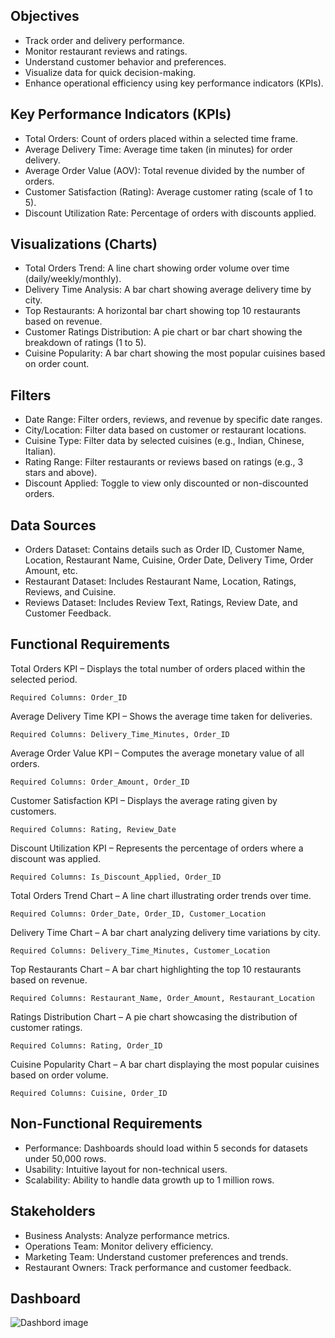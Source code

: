 ## Objectives
- Track order and delivery performance.
- Monitor restaurant reviews and ratings.
- Understand customer behavior and preferences.
- Visualize data for quick decision-making.
- Enhance operational efficiency using key performance indicators (KPIs).
## Key Performance Indicators (KPIs)
- Total Orders: Count of orders placed within a selected time frame.
- Average Delivery Time: Average time taken (in minutes) for order delivery.
- Average Order Value (AOV): Total revenue divided by the number of orders.
- Customer Satisfaction (Rating): Average customer rating (scale of 1 to 5).
- Discount Utilization Rate: Percentage of orders with discounts applied.
## Visualizations (Charts)
- Total Orders Trend: A line chart showing order volume over time (daily/weekly/monthly).
- Delivery Time Analysis: A bar chart showing average delivery time by city.
- Top Restaurants: A horizontal bar chart showing top 10 restaurants based on revenue.
- Customer Ratings Distribution: A pie chart or bar chart showing the breakdown of ratings (1 to 5).
- Cuisine Popularity: A bar chart showing the most popular cuisines based on order count.
## Filters
- Date Range: Filter orders, reviews, and revenue by specific date ranges.
- City/Location: Filter data based on customer or restaurant locations.
- Cuisine Type: Filter data by selected cuisines (e.g., Indian, Chinese, Italian).
- Rating Range: Filter restaurants or reviews based on ratings (e.g., 3 stars and above).
- Discount Applied: Toggle to view only discounted or non-discounted orders.
## Data Sources
- Orders Dataset: Contains details such as Order ID, Customer Name, Location, Restaurant Name, Cuisine, Order Date, Delivery Time, Order Amount, etc.
- Restaurant Dataset: Includes Restaurant Name, Location, Ratings, Reviews, and Cuisine.
- Reviews Dataset: Includes Review Text, Ratings, Review Date, and Customer Feedback.
## Functional Requirements
Total Orders KPI – Displays the total number of orders placed within the selected period.

    Required Columns: Order_ID

Average Delivery Time KPI – Shows the average time taken for deliveries.

    Required Columns: Delivery_Time_Minutes, Order_ID

Average Order Value KPI – Computes the average monetary value of all orders.

    Required Columns: Order_Amount, Order_ID

Customer Satisfaction KPI – Displays the average rating given by customers.

    Required Columns: Rating, Review_Date

Discount Utilization KPI – Represents the percentage of orders where a discount was applied.

    Required Columns: Is_Discount_Applied, Order_ID

Total Orders Trend Chart – A line chart illustrating order trends over time.

    Required Columns: Order_Date, Order_ID, Customer_Location

Delivery Time Chart – A bar chart analyzing delivery time variations by city.

    Required Columns: Delivery_Time_Minutes, Customer_Location

Top Restaurants Chart – A bar chart highlighting the top 10 restaurants based on revenue.

    Required Columns: Restaurant_Name, Order_Amount, Restaurant_Location

Ratings Distribution Chart – A pie chart showcasing the distribution of customer ratings.

    Required Columns: Rating, Order_ID

Cuisine Popularity Chart – A bar chart displaying the most popular cuisines based on order volume.

    Required Columns: Cuisine, Order_ID
## Non-Functional Requirements
- Performance: Dashboards should load within 5 seconds for datasets under 50,000 rows.
- Usability: Intuitive layout for non-technical users.
- Scalability: Ability to handle data growth up to 1 million rows.
## Stakeholders
- Business Analysts: Analyze performance metrics.
- Operations Team: Monitor delivery efficiency.
- Marketing Team: Understand customer preferences and trends.
- Restaurant Owners: Track performance and customer feedback.

## Dashboard
![Dashbord image](https://github.com/user-attachments/assets/075fde0b-10ed-4044-add6-d9a849cc389a)

